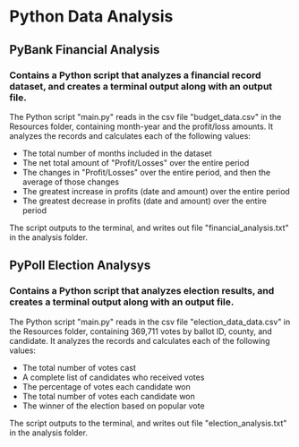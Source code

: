 # Python Data Analysis
## PyBank Financial Analysis
### Contains a Python script that analyzes a financial record dataset, and creates a terminal output along with an output file.
The Python script "main.py" reads in the csv file "budget_data.csv" in the Resources folder, containing month-year and the profit/loss amounts. It analyzes the records and calculates each of the following values:
* The total number of months included in the dataset
* The net total amount of "Profit/Losses" over the entire period
* The changes in "Profit/Losses" over the entire period, and then the average of those changes
* The greatest increase in profits (date and amount) over the entire period
* The greatest decrease in profits (date and amount) over the entire period

The script outputs to the terminal, and writes out file "financial_analysis.txt" in the analysis folder.

## PyPoll Election Analysys
### Contains a Python script that analyzes election results, and creates a terminal output along with an output file.
The Python script "main.py" reads in the csv file "election_data_data.csv" in the Resources folder, containing 369,711 votes by ballot ID, county, and candidate. It analyzes the records and calculates each of the following values:
* The total number of votes cast
* A complete list of candidates who received votes
* The percentage of votes each candidate won
* The total number of votes each candidate won
* The winner of the election based on popular vote

The script outputs to the terminal, and writes out file "election_analysis.txt" in the analysis folder.